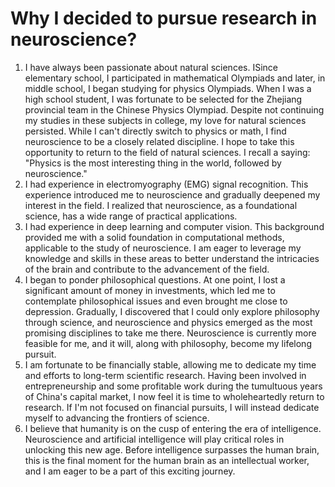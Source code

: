 # Why I decided to pursue research in neuroscience?

1. I have always been passionate about natural sciences. ISince elementary school, I participated in mathematical Olympiads and later, in middle school, I began studying for physics Olympiads. When I was a high school student, I was fortunate to be selected for the Zhejiang provincial team in the Chinese Physics Olympiad. Despite not continuing my studies in these subjects in college, my love for natural sciences persisted. While I can't directly switch to physics or math, I find neuroscience to be a closely related discipline. I hope to take this opportunity to return to the field of natural sciences. I recall a saying: "Physics is the most interesting thing in the world, followed by neuroscience."
2. I had experience in electromyography (EMG) signal recognition. This experience introduced me to neuroscience and gradually deepened my interest in the field. I realized that neuroscience, as a foundational science, has a wide range of practical applications.
3. I had experience in deep learning and computer vision. This background provided me with a solid foundation in computational methods, applicable to the study of neuroscience. I am eager to leverage my knowledge and skills in these areas to better understand the intricacies of the brain and contribute to the advancement of the field.
4. I began to ponder philosophical questions. At one point, I lost a significant amount of money in investments, which led me to contemplate philosophical issues and even brought me close to depression. Gradually, I discovered that I could only explore philosophy through science, and neuroscience and physics emerged as the most promising disciplines to take me there. Neuroscience is currently more feasible for me, and it will, along with philosophy, become my lifelong pursuit.
5. I am fortunate to be financially stable, allowing me to dedicate my time and efforts to long-term scientific research. Having been involved in entrepreneurship and some profitable work during the tumultuous years of China's capital market, I now feel it is time to wholeheartedly return to research. If I'm not focused on financial pursuits, I will instead dedicate myself to advancing the frontiers of science.
6. I believe that humanity is on the cusp of entering the era of intelligence. Neuroscience and artificial intelligence will play critical roles in unlocking this new age. Before intelligence surpasses the human brain, this is the final moment for the human brain as an intellectual worker, and I am eager to be a part of this exciting journey.